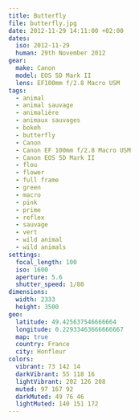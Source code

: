 ```yaml
---
title: Butterfly
file: butterfly.jpg
date: 2012-11-29 14:11:00 +02:00
dates:
  iso: 2012-11-29
  human: 29th November 2012
gear:
  make: Canon
  model: EOS 5D Mark II
  lens: EF100mm f/2.8 Macro USM
tags:
  - animal
  - animal sauvage
  - animalière
  - animaux sauvages
  - bokeh
  - butterfly
  - Canon
  - Canon EF 100mm f/2.8 Macro USM
  - Canon EOS 5D Mark II
  - flou
  - flower
  - full frame
  - green
  - macro
  - pink
  - prime
  - reflex
  - sauvage
  - vert
  - wild animal
  - wild animals
settings:
  focal_length: 100
  iso: 1600
  aperture: 5.6
  shutter_speed: 1/80
dimensions:
  width: 2333
  height: 3500
geo:
  latitude: 49.425637546666664
  longitude: 0.22933463666666667
  map: true
  country: France
  city: Honfleur
colors:
  vibrant: 73 142 14
  darkVibrant: 55 118 16
  lightVibrant: 202 126 208
  muted: 97 167 92
  darkMuted: 49 76 46
  lightMuted: 140 151 172
---
```



